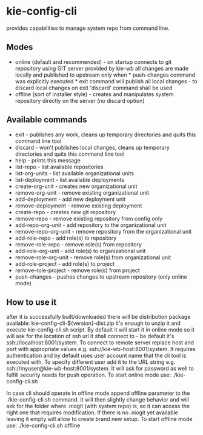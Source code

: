 kie-config-cli
=======================
provides capabilities to manage system repo from command line.

Modes
---------------------------
* online (default and recommended) - on startup connects to git repository using GIT server provided by kie-wb
        all changes are made locally and published to upstream only when
        * push-changes command was explicitly executed
        * exit command will publish all local changes - to discard local changes on exit 'discard' command shall be used
* offline (sort of installer style) - creates and manipulates system repository directly on the server (no discard option)

Available commands
---------------------------

* exit - publishes any work, cleans up temporary directories and quits this command line tool
* discard - won't publishes local changes, cleans up temporary directories and quits this command line tool
* help - prints this message
* list-repo - list available repositories
* list-org-units - list available organizational units
* list-deployment - list available deployments
* create-org-unit - creates new organizational unit
* remove-org-unit - remove existing organizational unit
* add-deployment - add new deployment unit
* remove-deployment - remove existing deployment
* create-repo - creates new git repository
* remove-repo - remove existing repository from config only
* add-repo-org-unit - add repository to the organizational unit
* remove-repo-org-unit - remove repository from the organizational unit
* add-role-repo - add role(s) to repository
* remove-role-repo - remove role(s) from repository
* add-role-org-unit - add role(s) to organizational unit
* remove-role-org-unit - remove role(s) from organizational unit
* add-role-project - add role(s) to project
* remove-role-project - remove role(s) from project
* push-changes - pushes changes to upstream repository (only online mode)


How to use it
-------------------------------------
after it is successfully built/downloaded there will be distribution package available: kie-config-cli-${version}-dist.zip
it's enough to unzip it and execute kie-config-cli.sh script. By default it will start it in online mode so it will ask
for the location of ssh url it shall connect to - be default it's ssh://localhost:8001/system. To connect to remote server replace
host and port with appropriate values e.g. ssh://kie-wb-host:8001/system. It requires authentication and by default uses
user account name that the cli tool is executed with. To specify different user add it to the URL string e.g.
ssh://myuser@kie-wb-host:8001/system. It will ask for password as well to fulfill security needs for push operation.
To start online mode use:
./kie-config-cli.sh

In case cli should operate in offline mode append offline parameter to the ./kie-config-cli.sh command. It will then slightly
change behavior and will ask for the folder where .niogit (with system repo) is, so it can access the right one that requires
 modification. If there is no .niogit yet available leaving it empty will allow to create brand new setup.
To start offline mode use:
./kie-config-cli.sh offline
